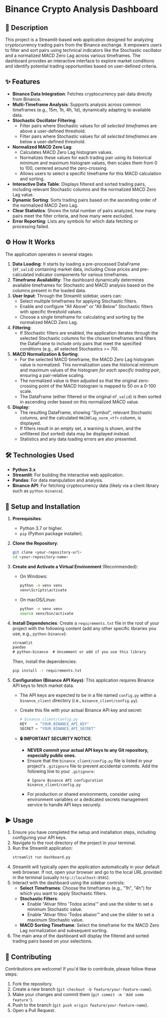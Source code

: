# Binance Crypto Analysis Dashboard

## 📖 Description

This project is a Streamlit-based web application designed for analyzing cryptocurrency trading pairs from the Binance exchange. It empowers users to filter and sort pairs using technical indicators like the Stochastic oscillator and a normalized MACD Zero Lag across various timeframes. The dashboard provides an interactive interface to explore market conditions and identify potential trading opportunities based on user-defined criteria.

## ✨ Features

*   **Binance Data Integration**: Fetches cryptocurrency pair data directly from Binance.
*   **Multi-Timeframe Analysis**: Supports analysis across common timeframes (e.g., 15m, 1h, 4h, 1d), dynamically adapting to available data.
*   **Stochastic Oscillator Filtering**:
    *   Filter pairs where Stochastic values for *all selected timeframes* are above a user-defined threshold.
    *   Filter pairs where Stochastic values for *all selected timeframes* are below a user-defined threshold.
*   **Normalized MACD Zero Lag**:
    *   Calculates MACD Zero Lag histogram values.
    *   Normalizes these values for each trading pair using its historical minimum and maximum histogram values, then scales them from 0 to 100, centered around the zero-crossing.
    *   Allows users to select a specific timeframe for this MACD calculation and sorting.
*   **Interactive Data Table**: Displays filtered and sorted trading pairs, including relevant Stochastic columns and the normalized MACD Zero Lag value.
*   **Dynamic Sorting**: Sorts trading pairs based on the ascending order of the normalized MACD Zero Lag.
*   **Clear Statistics**: Shows the total number of pairs analyzed, how many pairs meet the filter criteria, and how many were excluded.
*   **Error Reporting**: Lists any symbols for which data fetching or processing failed.

## ⚙️ How It Works

The application operates in several stages:

1.  **Data Loading**: It starts by loading a pre-processed DataFrame (`df_valid`) containing market data, including Close prices and pre-calculated indicator components for various timeframes.
2.  **Timeframe Availability**: The dashboard dynamically determines available timeframes for Stochastic and MACD analysis based on the columns present in the loaded data.
3.  **User Input**: Through the Streamlit sidebar, users can:
    *   Select multiple timeframes for applying Stochastic filters.
    *   Enable and configure "All Above" or "All Below" Stochastic filters with specific threshold values.
    *   Choose a single timeframe for calculating and sorting by the normalized MACD Zero Lag.
4.  **Filtering**:
    *   If Stochastic filters are enabled, the application iterates through the selected Stochastic columns for the chosen timeframes and filters the DataFrame to include only pairs that meet the specified conditions (e.g., all selected Stochastics >= 70).
5.  **MACD Normalization & Sorting**:
    *   For the selected MACD timeframe, the MACD Zero Lag histogram value is normalized. This normalization uses the historical minimum and maximum values of the histogram *for each specific trading pair*, ensuring a pair-relative scaling.
    *   The normalized value is then adjusted so that the original zero-crossing point of the MACD histogram is mapped to 50 on a 0-100 scale.
    *   The DataFrame (either filtered or the original `df_valid`) is then sorted in ascending order based on this normalized MACD value.
6.  **Display**:
    *   The resulting DataFrame, showing "Symbol", relevant Stochastic columns, and the calculated `MACD0lag_norm_<tf>` column, is displayed.
    *   If filters result in an empty set, a warning is shown, and the unfiltered (but sorted) data may be displayed instead.
    *   Statistics and any data loading errors are also presented.

## 🛠️ Technologies Used

*   **Python 3.x**
*   **Streamlit**: For building the interactive web application.
*   **Pandas**: For data manipulation and analysis.
*   **Binance API**: For fetching cryptocurrency data (likely via a client library such as `python-binance`).

## 🚀 Setup and Installation

1.  **Prerequisites**:
    *   Python 3.7 or higher.
    *   `pip` (Python package installer).

2.  **Clone the Repository**:
    ```bash
    git clone <your-repository-url>
    cd <your-repository-name>
    ```

3.  **Create and Activate a Virtual Environment** (Recommended):
    *   On Windows:
        ```bash
        python -m venv venv
        venv\Scripts\activate
        ```
    *   On macOS/Linux:
        ```bash
        python -m venv venv
        source venv/bin/activate
        ```

4.  **Install Dependencies**:
    Create a `requirements.txt` file in the root of your project with the following content (add any other specific libraries you use, e.g., `python-binance`):
    ```txt
    streamlit
    pandas
    # python-binance  # Uncomment or add if you use this library
    ```
    Then, install the dependencies:
    ```bash
    pip install -r requirements.txt
    ```

5.  **Configuration (Binance API Keys)**:
    This application requires Binance API keys to fetch market data.

    *   The API keys are expected to be in a file named `config.py` within a `binance_client` directory (i.e., `binance_client/config.py`).
    *   Create this file with your actual Binance API key and secret:
        ```python
        # binance_client/config.py
        KEY    = "YOUR_BINANCE_API_KEY"
        SECRET = "YOUR_BINANCE_API_SECRET"
        ```

    *   **🔒 IMPORTANT SECURITY NOTICE**:
        *   **NEVER commit your actual API keys to any Git repository, especially public ones.**
        *   Ensure that the `binance_client/config.py` file is listed in your project's `.gitignore` file to prevent accidental commits. Add the following line to your `.gitignore`:
            ```
            # Ignore Binance API configuration
            binance_client/config.py
            ```
        *   For production or shared environments, consider using environment variables or a dedicated secrets management service to handle API keys securely.

## ▶️ Usage

1.  Ensure you have completed the setup and installation steps, including configuring your API keys.
2.  Navigate to the root directory of the project in your terminal.
3.  Run the Streamlit application:
    ```bash
    streamlit run dashboard.py
    ```
4.  Streamlit will typically open the application automatically in your default web browser. If not, open your browser and go to the local URL provided in the terminal (usually `http://localhost:8501`).
5.  Interact with the dashboard using the sidebar controls:
    *   **Select Timeframes**: Choose the timeframes (e.g., "1h", "4h") for which you want to apply Stochastic filters.
    *   **Stochastic Filters**:
        *   Enable "Ativar filtro 'Todos acima'" and use the slider to set a minimum Stochastic value.
        *   Enable "Ativar filtro 'Todos abaixo'" and use the slider to set a maximum Stochastic value.
    *   **MACD Sorting Timeframe**: Select the timeframe for the MACD Zero Lag normalization and subsequent sorting.
6.  The main area of the dashboard will display the filtered and sorted trading pairs based on your selections.

## 🤝 Contributing

Contributions are welcome! If you'd like to contribute, please follow these steps:
1.  Fork the repository.
2.  Create a new branch (`git checkout -b feature/your-feature-name`).
3.  Make your changes and commit them (`git commit -m 'Add some feature'`).
4.  Push to the branch (`git push origin feature/your-feature-name`).
5.  Open a Pull Request.
